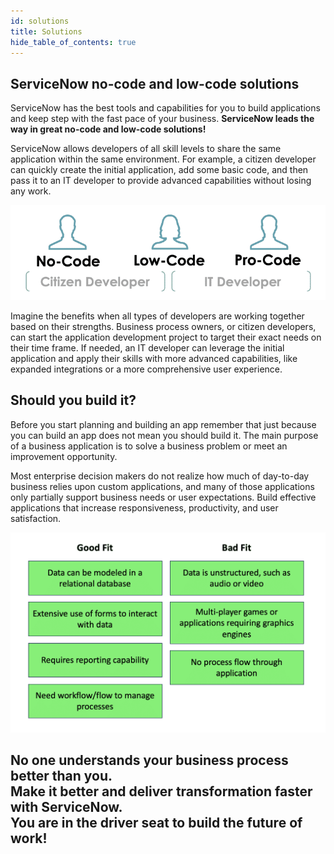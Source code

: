 ```yaml
---
id: solutions
title: Solutions
hide_table_of_contents: true
---
```


## ServiceNow no-code and low-code solutions

ServiceNow has the best tools and capabilities for you to build applications and keep step with the fast pace of your business. **ServiceNow leads the way in great no-code and low-code solutions!**

ServiceNow allows developers of all skill levels to share the same application within the same environment. For example, a citizen developer can quickly create the initial application, add some basic code, and then pass it to an IT developer to provide advanced capabilities without losing any work.

![](/img/lab-aemc/2023-09-06-16-27-07.png)

Imagine the benefits when all types of developers are working together based on their strengths. Business process owners, or citizen developers, can start the application development project to target their exact needs on their time frame. If needed, an IT developer can leverage the initial application and apply their skills with more advanced capabilities, like expanded integrations or a more comprehensive user experience.


## Should you build it?

Before you start planning and building an app remember that just because you can build an app does not mean you should build it. The main purpose of a business application is to solve a business problem or meet an improvement opportunity. 

Most enterprise decision makers do not realize how much of day-to-day business relies upon custom applications, and many of those applications only partially support business needs or user expectations. Build effective applications that increase responsiveness, productivity, and user satisfaction.

![](/img/lab-aemc/2023-09-06-16-54-18.png)



## No one understands your business process better than you.<br/>Make it better and deliver transformation faster with ServiceNow.<br/>You are in the driver seat to build the future of work!
